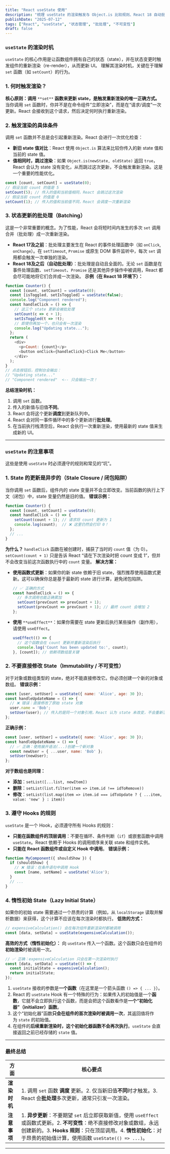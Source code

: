 ```yaml
---
title: "React useState 使用"
description: "梳理 useState 的渲染触发与 Object.is 比较规则、React 18 自动批处理、闭包陷阱与函数式更新、不可变性、Hooks 规则及惰性初始化。"
publishDate: "2025-07-12"
tags: ["React", "useState", "状态管理", "批处理", "不可变性"]
draft: false
---
```

### `useState` 的渲染时机
`useState` 的核心作用是让函数组件拥有自己的状态（state），并在状态变更时触发组件的重新渲染（re-render），从而更新 UI。
理解其渲染时机，关键在于理解 `set` 函数（如 `setCount`）的行为。
### 1. 何时触发渲染？
**核心原则：调用** `**set**` **函数来更新 state，是触发重新渲染的唯一正确方式。**
当你调用 `set` 函数时，你并不是在命令组件“立即渲染”，而是在“请求/调度”一次更新。React 会接收到这个请求，然后决定何时执行重新渲染。
### 2. 触发渲染的具体条件
调用 `set` 函数并不总是会引起重新渲染。React 会进行一次优化检查：
- **新旧 state 值对比**：React 使用 `Object.is` 算法来比较你传入的新 state 值和当前的 state 值。
- **值相同时，跳过渲染**：如果 `Object.is(newState, oldState)` 返回 `true`，React 会认为 state 没有变化，从而跳过这次更新，不会触发重新渲染。这是一个重要的性能优化。
```JavaScript
const [count, setCount] = useState(0);
// 假设当前 count 的值是 5
setCount(5); // 传入的值和当前值相同，React 会跳过这次渲染
// 假设当前 count 的值是 0
setCount(1); // 传入的值和当前值不同，React 会调度一次重新渲染
```
### 3. 状态更新的批处理（Batching）
这是一个非常重要的概念。为了性能，React 会将短时间内发生的多次 `set` 调用合并（批处理）成一次重新渲染。
- **React 17及之前**：批处理主要发生在 React 的事件处理函数中（如 `onClick`, `onChange`）。在 `setTimeout`, `Promise` 或原生 DOM 事件监听中，每次 `set` 调用都会触发一次单独的渲染。
- **React 18及之后（自动批处理）**：批处理是自动且全面的。无论 `set` 函数是在事件处理函数、`setTimeout`、`Promise` 还是其他异步操作中被调用，React 都会尽可能地将它们合并成一次渲染。
**示例（在 React 18 环境下）：**
```JavaScript
function Counter() {
  const [count, setCount] = useState(0);
  const [isToggled, setIsToggled] = useState(false);
  console.log("Component rendered");
  const handleClick = () => {
    // 这三个 state 更新会被批处理
    setCount(c => c + 1);
    setIsToggled(t => !t);
    // 即使你再加一个，也只会有一次渲染
    console.log("Updating state...");
  };
  return (
    <div>
      <p>Count: {count}</p>
      <button onClick={handleClick}>Click Me</button>
    </div>
  );
}
// 点击按钮后，控制台会输出：
// "Updating state..."
// "Component rendered"  <-- 只会输出一次！
```
**总结渲染时机：**
1. 调用 `set` 函数。
2. 传入的新值与旧值**不同**。
3. React 会将这个更新**调度**到更新队列中。
4. React 会对同一事件循环中的多个更新进行**批处理**。
5. 在当前执行栈清空后，React 会执行一次重新渲染，使用最新的 state 值来生成新的 UI。
---
### `useState` 的注意事项
这些是使用 `useState` 时必须遵守的规则和常见的“坑”。
### 1. State 的更新是异步的（Stale Closure / 闭包陷阱）
当你调用 `set` 函数后，组件内的 state 变量并不会立即改变。当前函数的执行上下文（闭包）中，state 变量仍然是旧的值。
**错误示例：**
```JavaScript
function Counter() {
  const [count, setCount] = useState(0);
  const handleClick = () => {
    setCount(count + 1); // 请求将 count 更新为 1
    console.log(count);  // ❌ 这里仍然会打印 0！
  };
  // ...
}
```
**为什么？** `handleClick` 函数在被创建时，捕获了当时的 `count` 值（为 0）。`setCount(count + 1)` 只是告诉 React “请在下次渲染时把 count 变成 1”，但并不会改变当前这次函数执行中的 `count` 变量。
**解决方案：**
- **使用函数式更新**：如果你的新 state 依赖于旧 state，强烈推荐使用函数式更新。这可以确保你总是基于最新的 state 进行计算，避免闭包陷阱。
    
    ```JavaScript
    // ✅ 正确的方式
    const handleClick = () => {
      // 多次调用也能正确累加
      setCount(prevCount => prevCount + 1);
      setCount(prevCount => prevCount + 1); // 最终 count 会增加 2
    };
    ```
    
- **使用** `**useEffect**`：如果你需要在 state 更新后执行某些操作（副作用），请使用 `useEffect`。
    
    ```JavaScript
    useEffect(() => {
      // 这个函数会在 count 更新并重新渲染后执行
      console.log('Count has been updated to:', count);
    }, [count]); // 依赖项数组是关键
    ```
    
### 2. 不要直接修改 State（Immutability / 不可变性）
对于对象或数组类型的 state，绝对不能直接修改它。你必须创建一个新的对象或数组。
**错误示例：**
```JavaScript
const [user, setUser] = useState({ name: 'Alice', age: 30 });
const handleUpdateName = () => {
  // ❌ 错误：直接修改了原始 state 对象
  user.name = 'Bob';
  setUser(user); // 传入的是同一个对象引用，React 认为 state 未改变，不会重新渲染！
};
```
**正确示例：**
```JavaScript
const [user, setUser] = useState({ name: 'Alice', age: 30 });
const handleUpdateName = () => {
  // ✅ 正确：使用展开语法(...)创建一个新对象
  const newUser = { ...user, name: 'Bob' };
  setUser(newUser);
};
```
**对于数组也是同理：**
- **添加**：`setList([...list, newItem])`
- **删除**：`setList(list.filter(item => item.id !== idToRemove))`
- **修改**：`setList(list.map(item => item.id === idToUpdate ? { ...item, value: 'new' } : item))`
### 3. 遵守 Hooks 的规则
`useState` 是一个 Hook，必须遵守所有 Hooks 的规则：
- **只能在函数组件的顶层调用**：不要在循环、条件判断（`if`）或嵌套函数中调用 `useState`。React 依赖于 Hooks 的调用顺序来关联 state 和组件实例。
- **只能在 React 函数组件或自定义 Hook 中调用**。
**错误示例：**
```JavaScript
function MyComponent({ shouldShow }) {
  if (shouldShow) {
    // ❌ 错误：在条件语句中调用 Hook
    const [name, setName] = useState('Alice');
  }
  // ...
}
```
### 4. 惰性初始 State（Lazy Initial State）
如果你的初始 state 需要通过一个昂贵的计算（例如，从 `localStorage` 读取并解析数据）来获得，这个计算不应该在每次渲染时都执行。
**低效的方式：**
```JavaScript
// expensiveCalculation() 会在每次组件重新渲染时都被调用
const [data, setData] = useState(expensiveCalculation());
```
**高效的方式（惰性初始化）：**
向 `useState` 传入一个函数。这个函数只会在组件的**初始渲染**时被调用一次。
```JavaScript
// ✅ 正确：expensiveCalculation 只会在第一次渲染时执行
const [data, setData] = useState(() => {
  const initialState = expensiveCalculation();
  return initialState;
});
```
1. `useState` 接收的参数是**一个函数**（在这里是一个箭头函数 `() => { ... }`）。
2. React 的 `useState` Hook 有一个特殊的行为：如果传入的初始值是一个**函数**，它就不会立即执行这个函数，而是会把这个函数看作是**一个“初始化器”（initializer）函数**。
3. 这个“初始化器”函数**只会在组件的首次渲染时被调用一次**，其返回值将作为 `state` 的初始值。
4. 在组件的**后续重新渲染时，这个初始化器函数不会再次执行**。`useState` 会直接返回之前已经存储的 `state` 值。
---
### 最终总结
|方面|核心要点|
|---|---|
|**渲染时机**|1. 调用 `set` 函数 **调度** 更新。2. 仅当新旧值**不同**时才触发。3. React 会**批处理**多次更新，通常只引发一次渲染。|
|**注意事项**|1. **异步更新**：不要期望 `set` 后立即获取新值，使用 `useEffect` 或函数式更新。2. **不可变性**：绝不直接修改对象或数组，永远创建新的。3. **Hooks 规则**：只在顶层调用。4. **惰性初始化**：对于昂贵的初始值计算，使用函数 `useState(() => ...)`。|
---
